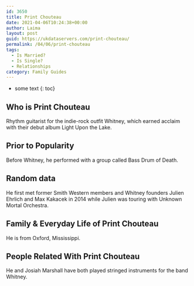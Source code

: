 ```yaml
---
id: 3650
title: Print Chouteau
date: 2021-04-06T10:24:38+00:00
author: Laima
layout: post
guid: https://ukdataservers.com/print-chouteau/
permalink: /04/06/print-chouteau
tags:
  - Is Married?
  - Is Single?
  - Relationships
category: Family Guides
---
```


* some text
{: toc}


## Who is Print Chouteau
                  
                  
                  
Rhythm guitarist for the indie-rock outfit Whitney, which earned acclaim with their debut album Light Upon the Lake.
                  
              
            
              
            
                
                
                
## Prior to Popularity
                  
                  
                  
Before Whitney, he performed with a group called Bass Drum of Death.
                  
              
            
              
            
                
                
                
## Random data
                  
                  
                  
He first met former Smith Western members and Whitney founders Julien Ehrlich and Max Kakacek in 2014 while Julien was touring with Unknown Mortal Orchestra. 
                  
              
            
              
            
                
                
                
## Family & Everyday Life of Print Chouteau
                  
                  
                  
He is from Oxford, Mississippi.
                  
              
            
              
            
                
                
                
## People Related With Print Chouteau
                  
                  
                  
He and Josiah Marshall have both played stringed instruments for the band Whitney.
                  
              
            
              
            
                
              
            
              
              
            
            
              
            
          
          
          